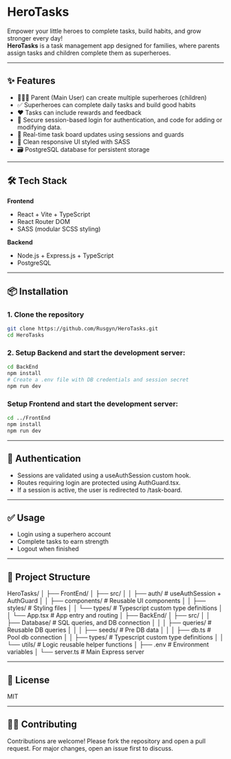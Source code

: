 # HeroTasks

Empower your little heroes to complete tasks, build habits, and grow stronger every day!  
**HeroTasks** is a task management app designed for families, where parents assign tasks and children complete them as superheroes.

---

## ✨ Features

- 👩‍👧‍👦 Parent (Main User) can create multiple superheroes (children)
- ✅ Superheroes can complete daily tasks and build good habits
- ❤️ Tasks can include rewards and feedback
- 🔐 Secure session-based login for authentication, and code for adding or modifying data.
- 🔄 Real-time task board updates using sessions and guards
- 🎨 Clean responsive UI styled with SASS
- 🗃️ PostgreSQL database for persistent storage

---

## 🛠️ Tech Stack

**Frontend**  
- React + Vite + TypeScript  
- React Router DOM  
- SASS (modular SCSS styling)  

**Backend**  
- Node.js + Express.js + TypeScript  
- PostgreSQL

---

## 📦 Installation

### 1. Clone the repository
```bash
git clone https://github.com/Rusgyn/HeroTasks.git
cd HeroTasks
```

### 2. Setup Backend and start the development server:
```bash
cd BackEnd
npm install
# Create a .env file with DB credentials and session secret
npm run dev
```

### Setup Frontend and start the development server:
```bash
cd ../FrontEnd
npm install
npm run dev
```

---

## 🔐 Authentication
- Sessions are validated using a useAuthSession custom hook.
- Routes requiring login are protected using AuthGuard.tsx.
- If a session is active, the user is redirected to /task-board.

---

## ✅ Usage

- Login using a superhero account
- Complete tasks to earn strength
- Logout when finished

---

## 📁 Project Structure
HeroTasks/
│
├── FrontEnd/
│   ├── src/
│   │   ├── auth/          # useAuthSession + AuthGuard
│   │   ├── components/    # Reusable UI components
│   │   ├── styles/        # Styling files
│   │   └── types/         # Typescript custom type definitions
│   │   └── App.tsx        # App entry and routing
│
├── BackEnd/
│   ├── src/
│   │   ├── Database/      # SQL queries, and DB connection
│   │   │ ├── queries/     # Reusable DB queries
│   │   │ ├── seeds/       # Pre DB data
│   │   │ ├── db.ts        # Pool db connection
│   │   ├── types/         # Typescript custom type definitions
│   │   └── utils/         # Logic reusable helper functions
│   ├── .env               # Environment variables
│   └── server.ts          # Main Express server

---

## 📄 License

MIT

---


## 🙋‍♀️ Contributing
Contributions are welcome! Please fork the repository and open a pull request. For major changes, open an issue first to discuss.
